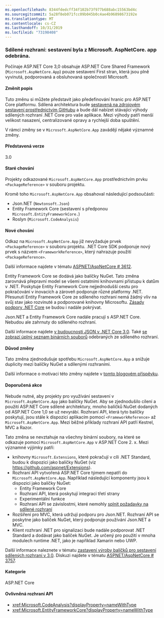 ```yaml
---
ms.openlocfilehash: 8344fdedcff34f102b73f977b688abc15563bd4c
ms.sourcegitcommit: 5a28f8eb071fcc09b045b0c4ae4b96898673192e
ms.translationtype: MT
ms.contentlocale: cs-CZ
ms.lasthandoff: 10/31/2019
ms.locfileid: "73198408"
---
```

### <a name="shared-framework-assemblies-removed-from-microsoftaspnetcoreapp"></a>Sdílené rozhraní: sestavení byla z Microsoft. AspNetCore. app odebrána.

Počínaje ASP.NET Core 3,0 obsahuje ASP.NET Core Shared Framework (`Microsoft.AspNetCore.App`) pouze sestavení First stran, která jsou plně vyvinutá, podporovaná a obsluhovaná společností Microsoft.

#### <a name="change-description"></a>Změnit popis

Tuto změnu si můžete představit jako předefinování hranic pro ASP.NET Core platformu. Sdílená architektura bude [sestavená na zdrojovém sestavení prostřednictvím GitHubu](https://github.com/dotnet/source-build) a bude dál nabízet stávající výhody sdílených rozhraní .NET Core pro vaše aplikace. Mezi výhody patří menší velikost nasazení, centralizované opravy a rychlejší doba spuštění.

V rámci změny se v `Microsoft.AspNetCore.App` zavádějí nějaké významné změny.

#### <a name="version-introduced"></a>Představená verze

3.0

#### <a name="old-behavior"></a>Staré chování

Projekty odkazované `Microsoft.AspNetCore.App` prostřednictvím prvku `<PackageReference>` v souboru projektu.

Kromě toho `Microsoft.AspNetCore.App` obsahoval následující podsoučásti:

- Json.NET (`Newtonsoft.Json`)
- Entity Framework Core (sestavení s předponou `Microsoft.EntityFrameworkCore.`)
- Roslyn (`Microsoft.CodeAnalysis`)

#### <a name="new-behavior"></a>Nové chování

Odkaz na `Microsoft.AspNetCore.App` již nevyžaduje prvek `<PackageReference>` v souboru projektu. .NET Core SDK podporuje nový prvek s názvem `<FrameworkReference>`, který nahrazuje použití `<PackageReference>`.

Další informace najdete v tématu [ASPNET/AspNetCore # 3612](https://github.com/aspnet/AspNetCore/issues/3612).

Entity Framework Core se dodává jako balíčky NuGet. Tato změna zarovnává přepravní model se všemi ostatními knihovnami přístupu k datům v .NET. Poskytuje Entity Framework Core nejjednodušší cestu pro pokračování v inovacích a zároveň podporuje různé platformy .NET. Přesunutí Entity Framework Core ze sdíleného rozhraní nemá žádný vliv na svůj stav jako rozvinuté a podporované knihovny Microsoftu. [Zásady podpory .NET Core](https://www.microsoft.com/net/platform/support-policy) se budou i nadále pokrývat.

Json.NET a Entity Framework Core nadále pracují s ASP.NET Core. Nebudou ale zahrnuty do sdíleného rozhraní.

Další informace najdete [v budoucnosti JSON v .NET Core 3,0](https://github.com/dotnet/announcements/issues/90). Také [se zobrazí úplný seznam binárních souborů](https://github.com/aspnet/AspNetCore/issues/3755) odebraných ze sdíleného rozhraní.

#### <a name="reason-for-change"></a>Důvod změny

Tato změna zjednodušuje spotřebu `Microsoft.AspNetCore.App` a snižuje duplicity mezi balíčky NuGet a sdílenými rozhraními.

Další informace o motivaci této změny najdete v [tomto blogovém příspěvku](https://blogs.msdn.microsoft.com/webdev/2018/10/29/a-first-look-at-changes-coming-in-asp-net-core-3-0).

#### <a name="recommended-action"></a>Doporučená akce

Nebude nutné, aby projekty pro využívání sestavení v `Microsoft.AspNetCore.App` jako balíčky NuGet. Aby se zjednodušilo cílení a použití ASP.NET Core sdílené architektury, mnoho balíčků NuGet dodaných od ASP.NET Core 1,0 se už nevyrábí. Rozhraní API, která tyto balíčky poskytují, jsou stále k dispozici aplikacím pomocí `<FrameworkReference>` až `Microsoft.AspNetCore.App`. Mezi běžné příklady rozhraní API patří Kestrel, MVC a Razor.

Tato změna se nevztahuje na všechny binární soubory, na které se odkazuje pomocí `Microsoft.AspNetCore.App` v ASP.NET Core 2. x. Mezi významné výjimky patří:

- knihovny `Microsoft.Extensions`, které pokračují v cíli .NET Standard, budou k dispozici jako balíčky NuGet (viz https://github.com/aspnet/Extensions).
- Rozhraní API vytvořená ASP.NET Core týmem nepatří do `Microsoft.AspNetCore.App`. Například následující komponenty jsou k dispozici jako balíčky NuGet:
  - Entity Framework Core
  - Rozhraní API, která poskytují integraci třetí strany
  - Experimentální funkce
  - Rozhraní API se závislostmi, které nemohly [splnit požadavky na sdílené rozhraní](https://github.com/aspnet/AspNetCore/blob/4e44e5bcbedd961cc0d4f6b846699c7c494f5597/docs/SharedFramework.md)
- Rozšíření pro MVC, která udržují podporu pro Json.NET. Rozhraní API se poskytne jako balíček NuGet, který podporuje používání Json.NET a MVC.
- Klient rozhraní .NET pro signalizaci bude nadále podporovat .NET Standard a dodávat jako balíček NuGet. Je určený pro použití v mnoha modulech runtime .NET, jako je například Xamarin nebo UWP.

Další informace naleznete v tématu [zastavení výroby balíčků pro sestavení sdílených rozhraní v 3,0](https://github.com/aspnet/AspNetCore/issues/3756). Diskuzi najdete v tématu [ASPNET/AspNetCore # 3757](https://github.com/aspnet/AspNetCore/issues/3757).

#### <a name="category"></a>Kategorie

ASP.NET Core

#### <a name="affected-apis"></a>Ovlivněná rozhraní API

- <xref:Microsoft.CodeAnalysis?displayProperty=nameWithType>
- <xref:Microsoft.EntityFrameworkCore?displayProperty=nameWithType>

<!--

#### Affected APIs

- `N:Microsoft.CodeAnalysis`
- `N:Microsoft.EntityFrameworkCore`

-->
